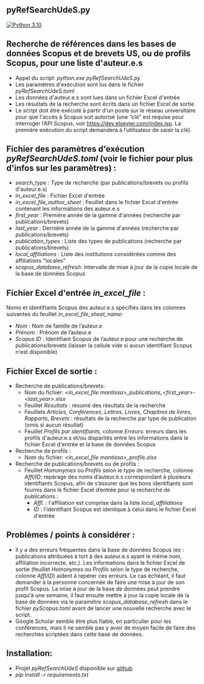 ## pyRefSearchUdeS.py

<!---Badges-->
[![Python 3.10](https://img.shields.io/badge/python-3.10+-blue.svg)](https://www.python.org/downloads/)

## Recherche de références dans les bases de données Scopus et de brevets US, ou de profils Scopus, pour une liste d'auteur.e.s
- Appel du script: *python.exe pyRefSearchUdeS.py*
- Les paramètres d'exécution sont lus dans le fichier *pyRefSearchUdeS.toml*
- Les données d'auteur.e.s sont lues dans un fichier Excel d'entrée
- Les résultats de la recherche sont écrits dans un fichier Excel de sortie
- Le script doit être exécuté à partir d'un poste sur le réseau universitaire
pour que l'accès à Scopus soit autorisé (une “clé” est requise pour interroger l’API Scopus,
voir https://dev.elsevier.com/index.jsp. La première exécution du script demandera à
l’utilisateur de saisir la clé).

## Fichier des paramètres d'exécution *pyRefSearchUdeS.toml* (voir le fichier pour plus d'infos sur les paramètres) :
- *search_type* : Type de recherche (par publications/brevets ou profils d'auteur.e.s)
- *in_excel_file* : Fichier Excel d'entrée
- *in_excel_file_author_sheet* : Feuillet dans le fichier Excel d'entrée contenant
les informations des auteur.e.s
- *first_year* : Première année de la gamme d'années (recherche par publications/brevets)
- *last_year* : Dernière année de la gamme d'années (recherche par publications/brevets)
- *publication_types* : Liste des types de publications (recherche par publications/brevets)
- *local_affiliations* : Liste des institutions considérées comme des affiliations "locales"
- *scopus_database_refresh*: Intervalle de mise à jour de la copie locale de la base de données Scopus

## Fichier Excel d'entrée *in_excel_file* :
Noms et identifiants Scopus des auteur.e.s spécifiés dans les colonnes
suivantes du feuillet *in_excel_file_sheet_name*:

- *Nom* : Nom de famille de l’auteur.e
- *Prénom* : Prénom de l’auteur.e
- *Scopus ID* : Identifiant Scopus de l’auteur.e pour une recherche de publications/brevets 
(laisser la cellule vide si aucun identifiant Scopus n'est disponible)

## Fichier Excel de sortie :
- Recherche de publications/brevets:
  - Nom du fichier: *\<in_excel_file mantissa\>\_publications\_\<first_year\>-\<last_year\>.xlsx*
  - Feuillet *Résultats* : résumé des résultats de la recherche
  - Feuillets *Articles*, *Conférences*, *Lettres*, *Livres*, *Chapitres de livres*,
  *Rapports*, *Brevets* : résultats de la recherche par type de publication (omis si aucun résultat)
  - Feuillet *Profils par identifiants*, colonne *Erreurs*: erreurs dans les profils
  d'auteur.e.s et/ou disparités entre les informations dans le fichier Excel d'entrée
  et la base de données Scopus
- Recherche de profils :
  - Nom du fichier: *\<in_excel_file mantissa\>\_profils.xlsx*
- Recherche de publications/brevets ou de profils :
  - Feuillet *Homonymes* ou *Profils* selon le type de recherche, colonne *Affl/ID*:
  repérage des noms d’auteur.e.s
  correspondant à plusieurs identifiants Scopus, afin de s’assurer que les bons
  identifiants sont fournis dans le fichier Excel d’entrée pour la recherche de publications :
    - *Affl.* : l'affiliation est comprise dans la liste *local_affiliations*
    - *ID* : l'identifiant Scopus est identique à celui dans le fichier Excel d'entrée

## Problèmes / points à considérer :
- Il y a des erreurs fréquentes dans la base de données Scopus (ex : publications
attribuées à tort à des auteur.e.s ayant le même nom, affiliation incorrecte, etc.). Les
informations dans le fichier Excel de sortie (feuillet *Homonymes* ou
*Profils* selon le type de recherche, colonne *Affl/ID*) aident à
repérer ces erreurs. Le cas échéant, il faut demander à la personne concernée de faire
une mise à jour de son profil Scopus. La mise à jour de la base de données peut prendre
jusqu'à une semaine, il faut ensuite mettre à jour la copie locale de la base de données
via le paramètre *scopus_database_refresh* dans le fichier *pyScopus.toml* avant
de lancer une nouvelle recherche avec le script.
- Google Scholar semble être plus fiable, en particulier pour les conférences,
mais il ne semble pas y avoir de moyen facile de faire des recherches scriptées
dans cette base de données.

## Installation:
- Projet *pyRefSearchUdeS* disponible sur [github](https://github.com/pgcharetteUdeS/pyRefSearchUdeS)
- *pip install -r requirements.txt*
